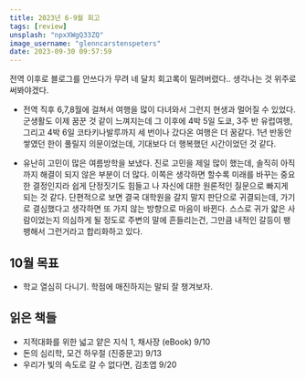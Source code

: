 ```yaml
---
title: 2023년 6-9월 회고
tags: [review]
unsplash: "npxXWgQ33ZQ"
image_username: "glenncarstenspeters"
date: 2023-09-30 09:57:59
---
```


<!-- excerpt -->

<!-- toc -->

전역 이후로 블로그를 안쓰다가 무려 네 달치 회고록이 밀려버렸다.. 생각나는 것 위주로 써봐야겠다.

- 전역 직후 6,7,8월에 걸쳐서 여행을 많이 다녀와서 그런지 현생과 멀어질 수 있었다. 군생활도 이제 꿈꾼 것 같이 느껴지는데 그 이후에 4박 5일 도쿄, 3주 반 유럽여행, 그리고 4박 6일 코타키나발루까지 세 번이나 갔다온 여행은 더 꿈같다. 1년 반동안 쌓였던 한이 풀릴지 의문이었는데, 기대보다 더 행복했던 시간이었던 것 같다.

- 유난히 고민이 많은 여름방학을 보냈다. 진로 고민을 제일 많이 했는데, 솔직히 아직까지 해결이 되지 않은 부분이 더 많다. 이쪽은 생각하면 할수록 미래를 바꾸는 중요한 결정인지라 쉽게 단정짓기도 힘들고 나 자신에 대한 원론적인 질문으로 빠지게 되는 것 같다. 단편적으로 보면 결국 대학원을 갈지 말지 판단으로 귀결되는데, 가기로 결심했다고 생각하면 또 가지 않는 방향으로 마음이 바뀐다. 스스로 귀가 얇은 사람이었는지 의심하게 될 정도로 주변의 말에 흔들리는건, 그만큼 내적인 갈등이 팽팽해서 그런거라고 합리화하고 있다.

## 10월 목표

- 학교 열심히 다니기. 학점에 매진하지는 말되 잘 챙겨보자.

## 읽은 책들

- 지적대화를 위한 넓고 얕은 지식 1, 채사장 (eBook) 9/10
- 돈의 심리학, 모건 하우절 (진중문고) 9/13
- 우리가 빛의 속도로 갈 수 없다면, 김초엽 9/20
